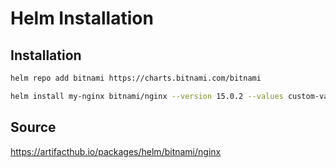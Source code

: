 # Helm Installation

## Installation
```bash
helm repo add bitnami https://charts.bitnami.com/bitnami
```
```bash
helm install my-nginx bitnami/nginx --version 15.0.2 --values custom-values.yaml
```

## Source
https://artifacthub.io/packages/helm/bitnami/nginx